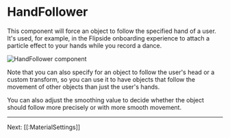 # HandFollower

This component will force an object to follow the specified hand of a user. It's used, for example, in the Flipside onboarding experience to attach a particle effect to your hands while you record a dance.

![HandFollower component](https://flipside.nyc3.cdn.digitaloceanspaces.com/docs/screenshots/handfollower.png)

Note that you can also specify for an object to follow the user's head or a custom transform, so you can use it to have objects that follow the movement of other objects than just the user's hands.

You can also adjust the smoothing value to decide whether the object should follow more precisely or with more smooth movement.

---

Next: [[:MaterialSettings]]
